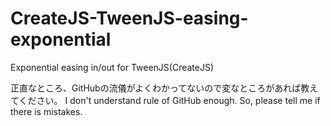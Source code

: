CreateJS-TweenJS-easing-exponential
===================================

Exponential easing in/out for TweenJS(CreateJS) 

正直なところ、GitHubの流儀がよくわかってないので変なところがあれば教えてください。
I don't understand rule of GitHub enough. So, please tell me if there is mistakes.
